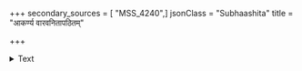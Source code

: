 +++
secondary_sources = [ "MSS_4240",]
jsonClass = "Subhaashita"
title = "आकर्ण्य वारवनितापठितम्"

+++

<details><summary>Text</summary>

आकर्ण्य वारवनितापठितं सभायां संपूरणं सपदि पादमुदारभावः।  
यः कालिदासमरणं हृदि निश्चिकाय भोजः स एव परमं भुवि भावबोद्धा॥
</details>
